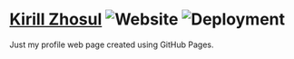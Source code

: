 # [Kirill Zhosul](https://kirillzhosul.github.io) ![Website](https://img.shields.io/website?url=https%3A%2F%2Fkirillzhosul.github.io) ![Deployment](https://img.shields.io/github/checks-status/kirillzhosul/kirillzhosul.github.io/main?label=deployment) 
Just my profile web page created using GitHub Pages.
